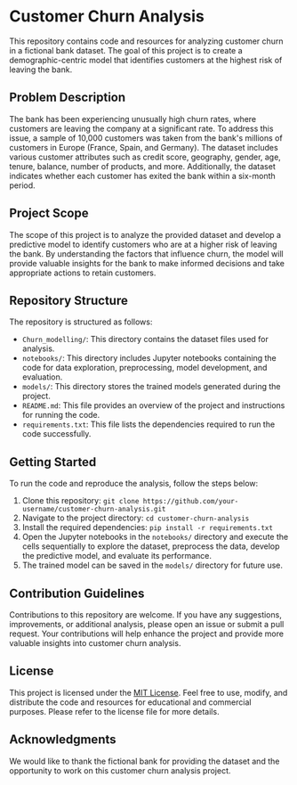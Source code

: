 # Customer Churn Analysis

This repository contains code and resources for analyzing customer churn in a fictional bank dataset. The goal of this project is to create a demographic-centric model that identifies customers at the highest risk of leaving the bank. 

## Problem Description

The bank has been experiencing unusually high churn rates, where customers are leaving the company at a significant rate. To address this issue, a sample of 10,000 customers was taken from the bank's millions of customers in Europe (France, Spain, and Germany). The dataset includes various customer attributes such as credit score, geography, gender, age, tenure, balance, number of products, and more. Additionally, the dataset indicates whether each customer has exited the bank within a six-month period.

## Project Scope

The scope of this project is to analyze the provided dataset and develop a predictive model to identify customers who are at a higher risk of leaving the bank. By understanding the factors that influence churn, the model will provide valuable insights for the bank to make informed decisions and take appropriate actions to retain customers.

## Repository Structure

The repository is structured as follows:

- `Churn_modelling/`: This directory contains the dataset files used for analysis.
- `notebooks/`: This directory includes Jupyter notebooks containing the code for data exploration, preprocessing, model development, and evaluation.
- `models/`: This directory stores the trained models generated during the project.
- `README.md`: This file provides an overview of the project and instructions for running the code.
- `requirements.txt`: This file lists the dependencies required to run the code successfully.

## Getting Started

To run the code and reproduce the analysis, follow the steps below:

1. Clone this repository: `git clone https://github.com/your-username/customer-churn-analysis.git`
2. Navigate to the project directory: `cd customer-churn-analysis`
3. Install the required dependencies: `pip install -r requirements.txt`
4. Open the Jupyter notebooks in the `notebooks/` directory and execute the cells sequentially to explore the dataset, preprocess the data, develop the predictive model, and evaluate its performance.
5. The trained model can be saved in the `models/` directory for future use.

## Contribution Guidelines

Contributions to this repository are welcome. If you have any suggestions, improvements, or additional analysis, please open an issue or submit a pull request. Your contributions will help enhance the project and provide more valuable insights into customer churn analysis.

## License

This project is licensed under the [MIT License](LICENSE). Feel free to use, modify, and distribute the code and resources for educational and commercial purposes. Please refer to the license file for more details.

## Acknowledgments

We would like to thank the fictional bank for providing the dataset and the opportunity to work on this customer churn analysis project.
